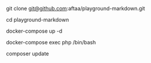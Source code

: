 git clone git@github.com:aftaa/playground-markdown.git

cd playground-markdown

docker-compose up -d

docker-compose exec php /bin/bash

composer update
